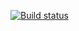 [![Build status](https://build.appcenter.ms/v0.1/apps/2b96821b-ee73-49c5-8000-bfa802b2a178/branches/dev/badge)](https://appcenter.ms)
